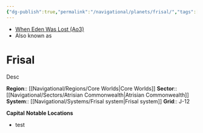 ```yaml
---
{"dg-publish":true,"permalink":"/navigational/planets/frisal/","tags":["map","planet","core","unfinished"],"noteIcon":"saber1"}
---
```


- [When Eden Was Lost (Ao3)](https://archiveofourown.org/works/19334440/chapters/45992584)
- Also known as 
# Frisal
Desc

**Region**::  [[Navigational/Regions/Core Worlds\|Core Worlds]]
**Sector**::  [[Navigational/Sectors/Atrisian Commonwealth\|Atrisian Commonwealth]]
**System**::  [[Navigational/Systems/Frisal system\|Frisal system]]
**Grid**::  J-12

**Capital**
**Notable Locations**
- test
